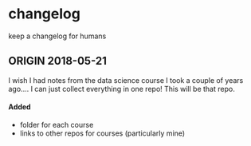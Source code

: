 # changelog 
keep a changelog for humans 

## ORIGIN 2018-05-21 
I wish I had notes from the data science course I took a couple of years ago....
I can just collect everything in one repo! This will be that repo. 

#### Added 
- folder for each course
- links to other repos for courses (particularly mine)
